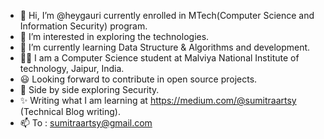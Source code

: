- 👋 Hi, I’m @heygauri currently enrolled in MTech(Computer Science and Information Security) program. 
- 👀 I’m interested in exploring the technologies.
- 🌱 I’m currently learning Data Structure & Algorithms and development.
- 👨‍🎓 I am a Computer Science student at Malviya National Institute of technology, Jaipur, India.
- 😃 Looking forward to contribute in open source projects.
- 🧮 Side by side exploring Security.
- ✨ Writing what I am learning at https://medium.com/@sumitraartsy (Technical Blog writing).
- 📫 To : sumitraartsy@gmail.com



<!---
heygauri/heygauri is a ✨ special ✨ repository because its `README.md` (this file) appears on your GitHub profile.
You can click the Preview link to take a look at your changes.
--->
